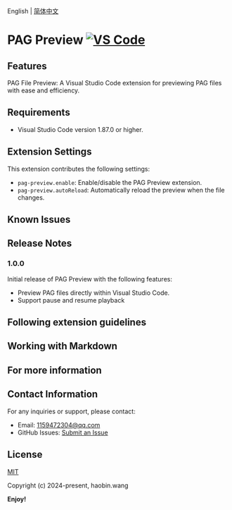 English | [简体中文](./README-zh-CN.md)  
# PAG Preview [![VS Code](https://img.shields.io/badge/VS%20Code-Extension-blue)](https://marketplace.visualstudio.com/items?itemName=lantianhaijiao.pag-preview)


## Features

PAG File Preview: A Visual Studio Code extension for previewing PAG files with ease and efficiency.

## Requirements
- Visual Studio Code version 1.87.0 or higher.

## Extension Settings

This extension contributes the following settings:

- `pag-preview.enable`: Enable/disable the PAG Preview extension.
- `pag-preview.autoReload`: Automatically reload the preview when the file changes.

## Known Issues


## Release Notes


### 1.0.0

Initial release of PAG Preview with the following features:

- Preview PAG files directly within Visual Studio Code.
- Support pause and resume playback

## Following extension guidelines


## Working with Markdown

## For more information

## Contact Information

For any inquiries or support, please contact:

- Email: 1159472304@qq.com
- GitHub Issues: [Submit an Issue](https://github.com/lantianhaijiao/pag-preview/issues)

## License

[MIT](https://opensource.org/licenses/MIT)

Copyright (c) 2024-present, haobin.wang

**Enjoy!**
